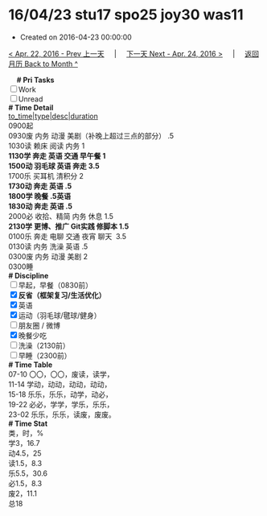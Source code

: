# 16/04/23 stu17 spo25 joy30 was11

- Created on 2016-04-23 00:00:00

[< Apr. 22, 2016 - Prev 上一天](/_archived/lifelogs/2016/04/d22.md) &nbsp; &nbsp; | &nbsp; &nbsp; [下一天 Next - Apr. 24, 2016 >](/_archived/lifelogs/2016/04/d24.md) &nbsp; &nbsp; |  &nbsp; &nbsp; [返回月历 Back to Month ^](/_archived/lifelogs/2016/04/index.md)
<br/><div><b>     # Pri Tasks</b></div><div><input type="checkbox"/>Work</div><div><input type="checkbox"/>Unread</div><div><b># Time Detail</b></div><div><u>to_time|type|desc|duration</u></div><div>0900起</div><div>0930废 内务 动漫 美剧（补晚上超过三点的部分） .5</div><div>1030读 赖床 阅读 内务 1</div><div><b>1130学 奔走 英语 交通 早午餐 1</b></div><div><b>1500动 羽毛球 英语 奔走 3.5</b></div><div>1700乐 买耳机 清积分 2</div><div><b>1730动 奔走 英语 .5</b></div><div><b>1800学 晚餐 .5</b><b>英语</b></div><div><b>1830动 奔走 英语 .5</b></div><div>2000必 收拾、精简 内务 休息 1.5</div><div><b>2130学 更博、推广 Git实践 修脚本 1.5</b></div><div>0100乐 奔走 电聊 交通 夜宵 聊天  3.5</div><div>0130读 内务 洗澡 英语 .5</div><div>0300废 内务 动漫 美剧 2</div><div>0300睡</div><div><b># Discipline</b></div><div><input type="checkbox"/>早起，早餐（0830前）</div><div><b><input checked="true" type="checkbox"/></b><b>反省（框架复习/生活优化）</b></div><div><input checked="true" type="checkbox"/>英语</div><div><input checked="true" type="checkbox"/>运动（羽毛球/毽球/健身）</div><div><input type="checkbox"/>朋友圈 / 微博</div><div><input checked="true" type="checkbox"/>晚餐少吃</div><div><input type="checkbox"/>洗澡（2130前）</div><div><input type="checkbox"/>早睡（2300前）</div><div><b># Time Table</b></div><div>07-10 〇〇，〇〇，废读，读学，</div><div>11-14 学动，动动，动动，动动，</div><div>15-18 乐乐，乐乐，动学，动必，</div><div>19-22 必必，学学，学乐，乐乐，</div><div>23-02 乐乐，乐乐，读废，废废。</div><div><b># Time Stat</b></div><div>类，时，%</div><div>学3，16.7</div><div>动4.5，25</div><div>读1.5，8.3</div><div>乐5.5，30.6</div><div>必1.5，8.3</div><div>废2，11.1</div><div>总18</div>
